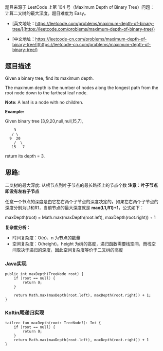 题目来源于 LeetCode 上第 104 号（Maximum Depth of Binary Tree）问题：计算二叉树的最大深度。题目难度为 Easy。

* [英文地址：https://leetcode.com/problems/maximum-depth-of-binary-tree/](https://leetcode.com/problems/maximum-depth-of-binary-tree/)

* [中文地址：https://leetcode-cn.com/problems/maximum-depth-of-binary-tree/](https://leetcode-cn.com/problems/maximum-depth-of-binary-tree/)

## 题目描述

Given a binary tree, find its maximum depth.

The maximum depth is the number of nodes along the longest path from the root node down to the farthest leaf node.

**Note:** A leaf is a node with no children.

**Example:**

Given binary tree [3,9,20,null,null,15,7],

```
    3
   / \
  9  20
    /  \
   15   7
```

return its depth = 3.

## 思路: 

二叉树的最大深度: 从根节点到叶子节点的最长路径上的节点个数
**注意：叶子节点即没有左右子节点**

任意一个节点的深度是由它左右两个子节点的深度决定的，如果左右两个子节点的深度分别为L1和R1，当前节点的最大深度就是 **max(L1,R1)+1**，公式如下：

maxDepth(root) = Math.max(maxDepth(root.left), maxDepth(root.right)) + 1

**复杂度分析：**

* 时间复杂度：O(n)，n 为节点的数量
* 空间复杂度：O(height)，height 为树的高度，递归函数需要栈空间，而栈空间取决于递归的深度，因此空间复杂度等价于二叉树的高度

### Java实现

```
public int maxDepth(TreeNode root) {
    if (root == null) {
        return 0;
    }

    return Math.max(maxDepth(root.left), maxDepth(root.right)) + 1;
}
```

### Koltin尾递归实现

```
tailrec fun maxDepth(root: TreeNode?): Int {
    if (root == null) {
        return 0;
    }
    return Math.max(maxDepth(root.left), maxDepth(root.right)) + 1
}
```


